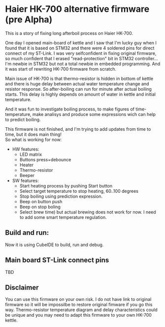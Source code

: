 # Haier HK-700 alternative firmware (pre Alpha)

This is a story of fixing long afterboil process on Haier HK-700.  

One day I opened main-board of kettle and I saw that I'm lucky guy when I found that it is based on STM32 and there were 4 soldered pins for direct connect of my ST-Link.
I was very selfconfident in fixing original firmware, so much confident that I erased "read-protection" bit in STM32 controller... I'm newbie in STM32 but not a total newbie in embedded programming.  And it was start of rewriting HK-700 firmware from scratch. 

Main issue of HK-700 is that thermo-resistor is hidden in bottom of kettle and there is huge delay between actual water temperature change and resistor response. 
So after-boiling can run for minute after actual boiling starts. This delay is highly depends on amount of water in kettle and initial temperature.

And it was fun to investigate boiling process, to make figures of time-temperature, make analisys and produce some expressions wich can help to predict boiling. 


This firmware is not finished, and I'm trying to add updates from time to time, but it does main thing!  
So what is working for now:
- HW features:
  - LED matrix
  - Buttons press+debounce
  - Heater
  - Thermo-resistor
  - Beeper
- SW features:
  - Start heating process by pushing Start button
  - Select target temperature to stop heating, 60..100 degrees
  -   Stop boiling using prediction expression.
  - Beep on button push
  - Beep on stop boling
  - Select brew time) but actual brewing does not work for now. I need to add some smart temperature regulation. 

Build and run:
--------------
Now it is using CubeIDE to build, run and debug.

Main board ST-Link connect pins
-------------------------------
TBD

Disclaimer
----------
You can use this firmware on your own risk. I do not have link to original firmware so it will be impossilbe to restore original fimware if you go this way.
Thermo-resistor temperature diagram and delay characteristics could be unique and you may need to adapt this firmware to your own HK-700 kettle.
